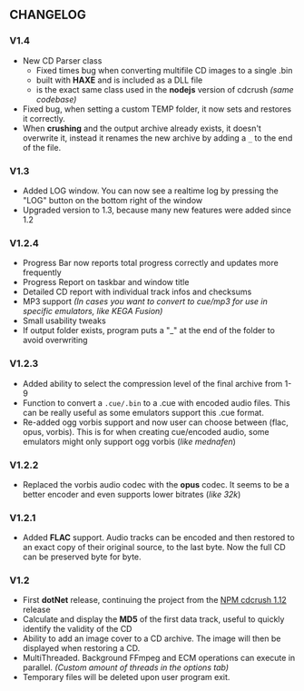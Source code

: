 ## CHANGELOG

### V1.4
- New CD Parser class
	- Fixed times bug when converting multifile CD images to a single .bin
	- built with **HAXE** and is included as a DLL file
	- is the exact same class used in the **nodejs** version of cdcrush *(same codebase)*
- Fixed bug, when setting a custom TEMP folder, it now sets and restores it correctly.
- When **crushing** and the output archive already exists, it doesn't overwrite it, instead it renames the new archive by adding a `_` to the end of the file. 

### V1.3
- Added LOG window. You can now see a realtime log by pressing the "LOG" button on the bottom right of the window
- Upgraded version to 1.3, because many new features were added since 1.2

### V1.2.4
- Progress Bar now reports total progress correctly and updates more frequently 
- Progress Report on taskbar and window title
- Detailed CD report with individual track infos and checksums
- MP3 support *(In cases you want to convert to cue/mp3 for use in specific emulators, like KEGA Fusion)*
- Small usability tweaks
- If output folder exists, program puts a "_" at the end of the folder to avoid overwriting

### V1.2.3
- Added ability to select the compression level of the final archive from 1-9
- Function to convert a `.cue/.bin` to a .cue with encoded audio files. This can be really useful as some emulators support this .cue format.
- Re-added ogg vorbis support and now user can choose between (flac, opus, vorbis). This is for when creating cue/encoded audio, some emulators might only support ogg vorbis (*like mednafen*)

### V1.2.2
- Replaced the vorbis audio codec with the **opus** codec. It seems to be a better encoder and even supports lower bitrates (*like 32k*)

### V1.2.1
- Added **FLAC** support. Audio tracks can be encoded and then restored to an exact copy of their original source, to the last byte. Now the full CD can be preserved byte for byte.

### V1.2
 - First **dotNet** release, continuing the project from the [NPM cdcrush 1.12](https://www.npmjs.com/package/cdcrush)  release
 - Calculate and display the **MD5** of the first data track, useful to quickly identify the validity of the CD
 - Ability to add an image cover to a CD archive. The image will then be displayed when restoring a CD.
 - MultiThreaded. Background FFmpeg and ECM operations can execute in parallel. *(Custom amount of threads in the options tab)*
 - Temporary files will be deleted upon user program exit.
